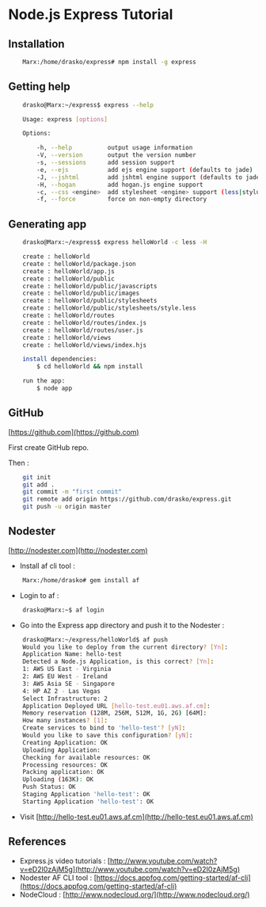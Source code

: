 # Node.js Express Tutorial

## Installation
```bash
    Marx:/home/drasko/express# npm install -g express
```

## Getting help
```bash
    drasko@Marx:~/express$ express --help

    Usage: express [options]

    Options:

        -h, --help          output usage information
        -V, --version       output the version number
        -s, --sessions      add session support
        -e, --ejs           add ejs engine support (defaults to jade)
        -J, --jshtml        add jshtml engine support (defaults to jade)
        -H, --hogan         add hogan.js engine support
        -c, --css <engine>  add stylesheet <engine> support (less|stylus) (defaults to plain css)
        -f, --force         force on non-empty directory
```

## Generating app
```bash
    drasko@Marx:~/express$ express helloWorld -c less -H

    create : helloWorld
    create : helloWorld/package.json
    create : helloWorld/app.js
    create : helloWorld/public
    create : helloWorld/public/javascripts
    create : helloWorld/public/images
    create : helloWorld/public/stylesheets
    create : helloWorld/public/stylesheets/style.less
    create : helloWorld/routes
    create : helloWorld/routes/index.js
    create : helloWorld/routes/user.js
    create : helloWorld/views
    create : helloWorld/views/index.hjs

    install dependencies:
        $ cd helloWorld && npm install

    run the app:
        $ node app

```


## GitHub
[https://github.com](https://github.com)

First create GitHub repo.

Then :
```bash
    git init
    git add .
    git commit -m "first commit"
    git remote add origin https://github.com/drasko/express.git
    git push -u origin master
```

## Nodester
[http://nodester.com](http://nodester.com)
* Install af cli tool :
```bash
    Marx:/home/drasko# gem install af
```
* Login to af :
```bash
    drasko@Marx:~$ af login
```
* Go into the Express app directory and push it to the Nodester :

```bash
    drasko@Marx:~/express/helloWorld$ af push
    Would you like to deploy from the current directory? [Yn]: 
    Application Name: hello-test
    Detected a Node.js Application, is this correct? [Yn]: 
    1: AWS US East - Virginia
    2: AWS EU West - Ireland
    3: AWS Asia SE - Singapore
    4: HP AZ 2 - Las Vegas
    Select Infrastructure: 2
    Application Deployed URL [hello-test.eu01.aws.af.cm]:
    Memory reservation (128M, 256M, 512M, 1G, 2G) [64M]: 
    How many instances? [1]: 
    Create services to bind to 'hello-test'? [yN]: 
    Would you like to save this configuration? [yN]: 
    Creating Application: OK
    Uploading Application:
    Checking for available resources: OK
    Processing resources: OK
    Packing application: OK
    Uploading (163K): OK   
    Push Status: OK
    Staging Application 'hello-test': OK                                            
    Starting Application 'hello-test': OK                                           
```

* Visit [http://hello-test.eu01.aws.af.cm](http://hello-test.eu01.aws.af.cm)


## References

* Express.js video tutorials : [http://www.youtube.com/watch?v=eD2I0zAjM5g](http://www.youtube.com/watch?v=eD2I0zAjM5g)
* Nodester AF CLI tool : [https://docs.appfog.com/getting-started/af-cli](https://docs.appfog.com/getting-started/af-cli)
*  NodeCloud : [http://www.nodecloud.org/](http://www.nodecloud.org/)


    
